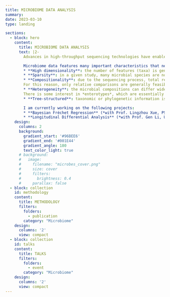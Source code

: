 ```yaml
---
title: MICROBIOME DATA ANALYSIS
summary: 
date: 2023-03-10
type: landing

sections: 
  - block: hero
    content:
      title: MICROBIOME DATA ANALYSIS
      text: |2-
        Advances in high-throughput sequencing technologies have enabled the study of the human microbiome, which is the collection of microorganisms that live in and on the human body. The microbiome is a key component of human health and disease; many recent works have shown that the microbiome is associated with a wide range of diseases and conditions, including obesity, diabetes, and cancer.

        Microbiome data features many important characteristics that need to be accounted for:
        * **High dimensionality**: the number of features (taxa) is generally much larger than the number of samples.
        * **Sparsity**: in a given study, many microbial species are not present in many individuals (true zeros) and the sequencing procedure can produce null counts even if a specie is present (sampling zeros).
        * **Compositionality**: due to the sequencing process, total read count varies between samples and is not directly comparable between taxa. 
        For this reason, only relative comparisons are generally feasible, though some methods have been proposed to overcome this issue.
        * **Heterogeneity**: the microbial compositions can differ widely between individuals or body sites, making direct comparison often difficult.
        There is some interest in *enterotypes*, which are essentially clusters of individuals with similar microbial compositions.
        * **Tree-structured**: taxonomic or phylogenetic information is often available in addition to the abundance data, and there is often interest or necessity in analyzing the composition in relation to the tree structure.

        I am currently working on the following projects:
        * **Bayesian Fréchet Regression** (*with Prof. Lingzhou Xue, PSU Statistics, and Prof. Bing Li, PSU Statistics*): we recognize microbial compositions as metric-space-valued objects and propose a Bayesian Fréchet regression model to study the association between the microbiome and a response variable. 
        * **Longitudinal Differential Analysis** (*with Prof. Gen Li, UM Biostatistics, and Prof. Ji Zhu, UM Statistics*): the goal is to identify time points or intervals where microbial composition differs between conditions. This work is motivated by an application to oral cancer progression in relation to the oral microbiome and a tumor-supressor gene in collaboration with *Dr Nisha D'Silva* (UM Periodontics and Oral Medicine) and her team. 
    design:
      columns: 2
      background:
        gradient_start: '#96BEE6'
        gradient_end: '#001E44'
        gradient_angle: 180
        text_color_light: true
      # background:
      #   image:
      #     filename: "microbes_cover.png"
      #     size: cover
      #     filters:
      #       brightness: 0.4
      #     parallax: false
  - block: collection
    id: methodology
    content:
      title: METHODOLOGY
      filters:
        folders: 
          - publication
        category: "Microbiome"
    design:
      columns: '2'
      view: compact
  - block: collection
    id: talks
    content:
      title: TALKS
      filters:
        folders: 
          - event
        category: "Microbiome"
    design:
      columns: '2'
      view: compact
---
```


